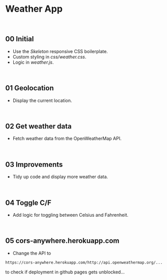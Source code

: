 # Weather App



&nbsp;
## 00 Initial

* Use the *Skeleton* responsive CSS boilerplate.
* Custom styling in *css/weather.css*.
* Logic in *weather.js*.



&nbsp;
## 01 Geolocation

* Display the current location.


&nbsp;
## 02 Get weather data

* Fetch weather data from the OpenWeatherMap API.


&nbsp;
## 03 Improvements

* Tidy up code and display more weather data.


&nbsp;
## 04 Toggle C/F

* Add logic for toggling between Celsius and Fahrenheit.


&nbsp;
## 05 cors-anywhere.herokuapp.com

* Change the API to
```
https://cors-anywhere.herokuapp.com/http://api.openweathermap.org/...
```
to check if deployment in github pages gets unblocked...
